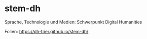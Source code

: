 # stem-dh

Sprache, Technologie und Medien: Schwerpunkt Digital Humanities

Folien: https://dh-trier.github.io/stem-dh/
